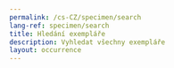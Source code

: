 ```yaml
---
permalink: /cs-CZ/specimen/search
lang-ref: specimen/search
title: Hledání exempláře
description: Vyhledat všechny exempláře
layout: occurrence
---
```



